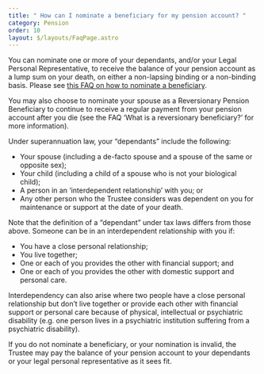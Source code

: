 ```yaml
---
title: " How can I nominate a beneficiary for my pension account? "
category: Pension
order: 10
layout: $/layouts/FaqPage.astro
---
```

You can nominate one or more of your dependants, and/or your Legal Personal Representative, to receive the balance of your pension account as a lump sum on your death, on either a non-lapsing binding or a non-binding basis. Please see [this FAQ on how to nominate a beneficiary](https://www.futuresuper.com.au/faqs/how-do-i-nominate-a-beneficiary/). 

You may also choose to nominate your spouse as a Reversionary Pension Beneficiary to continue to receive a regular payment from your pension account after you die (see the FAQ ‘What is a reversionary beneficiary?’ for more information). 

Under superannuation law, your “dependants” include the following:

* Your spouse (including a de-facto spouse and a spouse of the same or opposite sex);
* Your child (including a child of a spouse who is not your biological child);
* A person in an ‘interdependent relationship’ with you; or
* Any other person who the Trustee considers was dependent on you for maintenance or support at the date of your death.

Note that the definition of a “dependant” under tax laws differs from those above. Someone can be in an interdependent relationship with you if:

* You have a close personal relationship;
* You live together;	
* One or each of you provides the other with financial support; and
* One or each of you provides the other with domestic support and personal care.

Interdependency can also arise where two people have a close personal relationship but don’t live together or provide each other with financial support or personal care because of physical, intellectual or psychiatric disability (e.g. one person lives in a psychiatric institution suffering from a psychiatric disability).

If you do not nominate a beneficiary, or your nomination is invalid, the Trustee may pay the balance of your pension account to your dependants or your legal personal representative as it sees fit.